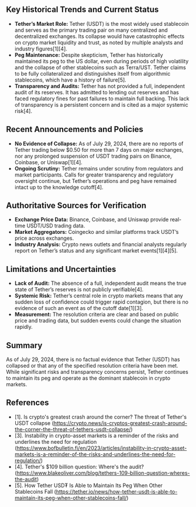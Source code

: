 ## Key Historical Trends and Current Status

- **Tether’s Market Role:** Tether (USDT) is the most widely used stablecoin and serves as the primary trading pair on many centralized and decentralized exchanges. Its collapse would have catastrophic effects on crypto market liquidity and trust, as noted by multiple analysts and industry figures[1][4].
- **Peg Maintenance:** Despite skepticism, Tether has historically maintained its peg to the US dollar, even during periods of high volatility and the collapse of other stablecoins such as Terra/UST. Tether claims to be fully collateralized and distinguishes itself from algorithmic stablecoins, which have a history of failure[5].
- **Transparency and Audits:** Tether has not provided a full, independent audit of its reserves. It has admitted to lending out reserves and has faced regulatory fines for past failures to maintain full backing. This lack of transparency is a persistent concern and is cited as a major systemic risk[4].

## Recent Announcements and Policies

- **No Evidence of Collapse:** As of July 29, 2024, there are no reports of Tether trading below $0.50 for more than 7 days on major exchanges, nor any prolonged suspension of USDT trading pairs on Binance, Coinbase, or Uniswap[1][4].
- **Ongoing Scrutiny:** Tether remains under scrutiny from regulators and market participants. Calls for greater transparency and regulatory oversight continue, but Tether’s operations and peg have remained intact up to the knowledge cutoff[4].

## Authoritative Sources for Verification

- **Exchange Price Data:** Binance, Coinbase, and Uniswap provide real-time USDT/USD trading data.
- **Market Aggregators:** Coingecko and similar platforms track USDT’s price across exchanges.
- **Industry Analysis:** Crypto news outlets and financial analysts regularly report on Tether’s status and any significant market events[1][4][5].

## Limitations and Uncertainties

- **Lack of Audit:** The absence of a full, independent audit means the true state of Tether’s reserves is not publicly verifiable[4].
- **Systemic Risk:** Tether’s central role in crypto markets means that any sudden loss of confidence could trigger rapid contagion, but there is no evidence of such an event as of the cutoff date[1][3].
- **Measurement:** The resolution criteria are clear and based on public price and trading data, but sudden events could change the situation rapidly.

## Summary

As of July 29, 2024, there is no factual evidence that Tether (USDT) has collapsed or that any of the specified resolution criteria have been met. While significant risks and transparency concerns persist, Tether continues to maintain its peg and operate as the dominant stablecoin in crypto markets.

## References

- [1]. Is crypto's greatest crash around the corner? The threat of Tether's USDT collapse (https://crypto.news/is-cryptos-greatest-crash-around-the-corner-the-threat-of-tethers-usdt-collapse/)
- [3]. Instability in crypto-asset markets is a reminder of the risks and underlines the need for regulation (https://www.bofbulletin.fi/en/2023/articles/instability-in-crypto-asset-markets-is-a-reminder-of-the-risks-and-underlines-the-need-for-regulation/)
- [4]. Tether's $109 billion question: Where's the audit? (https://www.blakeoliver.com/blog/tethers-109-billion-question-wheres-the-audit)
- [5]. How Tether USD₮ Is Able to Maintain Its Peg When Other Stablecoins Fall (https://tether.io/news/how-tether-usdt-is-able-to-maintain-its-peg-when-other-stablecoins-fall/)